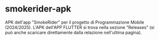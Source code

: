 # smokerider-apk
APK dell'app "SmokeRider" per il progetto di Programmazione Mobile (2024/2025).
L'APK dell'APP FLUTTER si trova nella sezione "Releases" (si può anche scaricare direttamente dalla relazione nell'ultima pagina).

